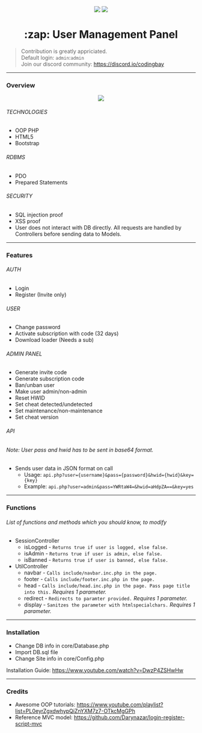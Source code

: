 <div align="center">
	<img src="https://img.shields.io/github/stars/znixbtw/php-panel-v2?style=for-the-badge&logo=appveyor" />
	<img src="https://img.shields.io/github/forks/znixbtw/php-panel-v2?style=for-the-badge&logo=appveyor" />
	<h1>:zap: User Management Panel</h1>
</div>

> Contribution is greatly appriciated. <br />
> Default login: `admin`:`admin` <br />
> Join our discord community: https://discord.io/codingbay

---

### Overview
<p align="center">
  <img src="https://i.imgur.com/VB2ial8.png" />
</p>

###### TECHNOLOGIES
* OOP PHP
* HTML5
* Bootstrap
###### RDBMS
* PDO
* Prepared Statements
###### SECURITY
* SQL injection proof
* XSS proof
* User does not interact with DB directly. All requests are handled by Controllers before sending data to Models.

---

### Features
###### AUTH
* Login
* Register (Invite only)
###### USER
* Change password
* Activate subscription with code (32 days)
* Download loader (Needs a sub)
###### ADMIN PANEL
* Generate invite code
* Generate subscription code
* Ban/unban user
* Make user admin/non-admin
* Reset HWID
* Set cheat detected/undetected
* Set maintenance/non-maintenance
* Set cheat version
###### API
###### Note: User pass and hwid has to be sent in base64 format.
* Sends user data in JSON format on call
	* Usage: `api.php?user={username}&pass={password}&hwid={hwid}&key={key}`
	* Example: `api.php?user=admin&pass=YWRtaW4=&hwid=aHdpZA==&key=yes`

---

### Functions 
###### List of functions and methods which you should know, to modify
* SessionController
	* isLogged - `Returns true if user is logged, else false.` 
	* isAdmin - `Returns true if user is admin, else false.`
	* isBanned - `Returns true if user is banned, else false.`
* UtilController
	* navbar - `Calls include/navbar.inc.php in the page.`
	* footer - `Calls include/footer.inc.php in the page.`
	* head - `Calls include/head.inc.php in the page. Pass page title into this.` *Requires 1 parameter.*
	* redirect - `Redirects to paramter provided.` *Requires 1 parameter.*
	* display - `Sanitzes the parameter with htmlspecialchars.` *Requires 1 parameter.*

---

### Installation 
* Change DB info in core/Database.php <br>
* Import DB.sql file <br>
* Change Site info in core/Config.php

Installation Guide: https://www.youtube.com/watch?v=DwzP4ZSHwHw

---

### Credits
* Awesome OOP tutorials: https://www.youtube.com/playlist?list=PL0eyrZgxdwhypQiZnYXM7z7-OTkcMgGPh
* Reference MVC model: https://github.com/Darynazar/login-register-script-mvc
